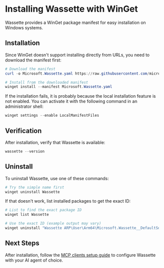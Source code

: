 # Installing Wassette with WinGet

Wassette provides a WinGet package manifest for easy installation on Windows systems.

## Installation

Since WinGet doesn't support installing directly from URLs, you need to download the manifest first:

```powershell
# Download the manifest
curl -o Microsoft.Wassette.yaml https://raw.githubusercontent.com/microsoft/wassette/main/winget/Microsoft.Wassette.yaml

# Install from the downloaded manifest
winget install --manifest Microsoft.Wassette.yaml
```

If the installation fails, it is probably because the local installation feature is not enabled.
You can activate it with the following command in an administrator shell:

```powershell
winget settings --enable LocalManifestFiles
```

## Verification

After installation, verify that Wassette is available:

```powershell
wassette --version
```

## Uninstall

To uninstall Wassette, use one of these commands:

```powershell
# Try the simple name first
winget uninstall Wassette
```

If that doesn't work, list installed packages to get the exact ID:

```powershell
# List to find the exact package ID
winget list Wassette

# Use the exact ID (example output may vary)
winget uninstall "Wassette ARP\User\Arm64\Microsoft.Wassette__DefaultSource"
```

## Next Steps

After installation, follow the [MCP clients setup guide](mcp-clients.md) to configure Wassette with your AI agent of choice.
